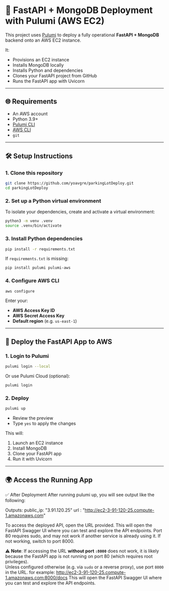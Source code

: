 # 🚀 FastAPI + MongoDB Deployment with Pulumi (AWS EC2)

This project uses [Pulumi](https://www.pulumi.com/) to deploy a fully operational **FastAPI + MongoDB** backend onto an AWS EC2 instance.

It:

* Provisions an EC2 instance
* Installs MongoDB locally
* Installs Python and dependencies
* Clones your FastAPI project from GitHub
* Runs the FastAPI app with Uvicorn

---

## 🌐 Requirements

* An AWS account
* Python 3.9+
* [Pulumi CLI](https://www.pulumi.com/docs/get-started/install/)
* [AWS CLI](https://docs.aws.amazon.com/cli/latest/userguide/install-cliv2.html)
* `git`

---

## 🛠 Setup Instructions

### 1. Clone this repository

```bash
git clone https://github.com/yoavgre/parkingLotDeploy.git
cd parkingLotDeploy
```

### 2. Set up a Python virtual environment

To isolate your dependencies, create and activate a virtual environment:

```bash
python3 -m venv .venv
source .venv/bin/activate
```

### 3. Install Python dependencies

```bash
pip install -r requirements.txt
```

If `requirements.txt` is missing:

```bash
pip install pulumi pulumi-aws
```

### 4. Configure AWS CLI

```bash
aws configure
```

Enter your:

* **AWS Access Key ID**
* **AWS Secret Access Key**
* **Default region** (e.g. `us-east-1`)

---

## 🚀 Deploy the FastAPI App to AWS

### 1. Login to Pulumi

```bash
pulumi login --local
```

Or use Pulumi Cloud (optional):

```bash
pulumi login
```

### 2. Deploy

```bash
pulumi up
```

* Review the preview
* Type `yes` to apply the changes

This will:

1. Launch an EC2 instance
2. Install MongoDB
3. Clone your FastAPI app
4. Run it with Uvicorn

---

## 🌍 Access the Running App

✅ After Deployment
After running pulumi up, you will see output like the following:

Outputs:
    public_ip: "3.91.120.25"
    url      : "http://ec2-3-91-120-25.compute-1.amazonaws.com"

To access the deployed API, open the URL provided.
This will open the FastAPI Swagger UI where you can test and explore the API endpoints.
Port 80 requires sudo, and may not work if another service is already using it. If not working, switch to port 8000.

⚠️ **Note**: If accessing the URL **without port `:8000`** does not work, it is likely because the FastAPI app is not running on port 80 (which requires root privileges).  
Unless configured otherwise (e.g. via `sudo` or a reverse proxy), use port `8000` in the URL.
for example:
http://ec2-3-91-120-25.compute-1.amazonaws.com:8000/docs
This will open the FastAPI Swagger UI where you can test and explore the API endpoints.

